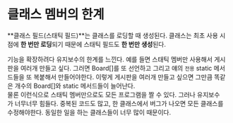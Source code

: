 # 클래스 멤버의 한계
**클래스 필드(스태틱 필드)**는 클래스를 로딩할 때 생성된다. 클래스는 최초 사용 시점에 **한 번만 로딩**되기 때문에 스태틱 필드도 **한 번만 생성**된다.  

기능을 확장하려다 유지보수의 한계를 느낀다. 예를 들면 스태틱 멤버만 사용해서 게시판을 여러개 만들고 싶다. 그러면 Board[]를 또 선언하고 그리고 얘의 `전용` static 메서드들을 또 복붙해서 만들어야한다. 이렇게 게시판을 여러개 만들고 싶으면 그만큼 똑같은 개수의 Board[]와 static 메서드들이 늘어난다.  
물론 이런식으로 스태틱 멤버만으로도 모든 프로그램을 짤 수 있다.  그러나 유지보수가 너무너무 힘들다. 중복된 코드도 많고, 한 클래스에서 버그가 나오면 모든 클래스를 수정해야한다. 동일한 일을 하는 클래스들이 너무 많이 때문이다.  
